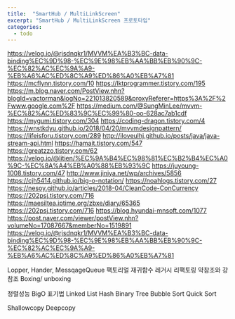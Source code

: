 ```yaml
---
title:  "SmartHub / MultiLinkScreen"
excerpt: "SmartHub / MultiLinkScreen 프로토타입"
categories:
  - todo
---
```


https://velog.io/@rjsdnqkr1/MVVM%EA%B3%BC-data-binding%EC%9D%98-%EC%9E%98%EB%AA%BB%EB%90%9C-%EC%82%AC%EC%9A%A9-%EB%A6%AC%ED%8C%A9%ED%86%A0%EB%A7%81
https://mcflynn.tistory.com/10
https://lktprogrammer.tistory.com/195
https://m.blog.naver.com/PostView.nhn?blogId=vactorman&logNo=221013820589&proxyReferer=https%3A%2F%2Fwww.google.com%2F
https://medium.com/@SungMinLee/mvvm-%EC%82%AC%ED%83%9C%EC%99%80-oo-628ac7ab1cdf
https://mygumi.tistory.com/304
https://coding-dragon.tistory.com/4
https://wnstkdyu.github.io/2018/04/20/mvvmdesignpattern/
https://lifeisforu.tistory.com/289
http://iloveulhj.github.io/posts/java/java-stream-api.html
https://hamait.tistory.com/547
https://greatzzo.tistory.com/62
https://velog.io/@litien/%EC%9A%B4%EC%98%81%EC%B2%B4%EC%A0%9C-%EC%8A%A4%EB%A0%88%EB%93%9C
https://juyoung-1008.tistory.com/47
http://www.jiniya.net/wp/archives/5856
https://cjh5414.github.io/big-o-notation/
https://noahlogs.tistory.com/27
https://nesoy.github.io/articles/2018-04/CleanCode-ConCurrency
https://202psj.tistory.com/716
https://maesiltea.iptime.org/zbxe/diary/65365
https://202psj.tistory.com/716
https://blog.hyundai-mnsoft.com/1077
https://post.naver.com/viewer/postView.nhn?volumeNo=17087667&memberNo=1519891
https://velog.io/@rjsdnqkr1/MVVM%EA%B3%BC-data-binding%EC%9D%98-%EC%9E%98%EB%AA%BB%EB%90%9C-%EC%82%AC%EC%9A%A9-%EB%A6%AC%ED%8C%A9%ED%86%A0%EB%A7%81

Lopper, Hander, MessqageQueue
팩토리얼 재귀함수 
레거시 리팩토링
약참조와 강참조
Boxing/ unboxing

정렬성능 BigO 표기법
Linked List
Hash
Binary Tree
Bubble Sort
Quick Sort

Shallowcopy Deepcopy